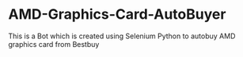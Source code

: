 # AMD-Graphics-Card-AutoBuyer
This is  a Bot which is created using Selenium Python to autobuy AMD graphics card from Bestbuy
